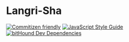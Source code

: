 # Langri-Sha

[![Commitizen friendly][commitizen_badge]][commitizen] [![JavaScript Style Guide][standard_badge]][standard] [![bitHound Dev Dependencies][bithound_dev_dependencies_badge]][bithound_dev_dependencies]

[bithound_dev_dependencies]: https://www.bithound.io/github/langri-sha/langri-sha.github.io/master/dependencies/npm
[bithound_dev_dependencies_badge]: https://www.bithound.io/github/langri-sha/langri-sha.github.io/badges/devDependencies.svg
[commitizen]: http://commitizen.github.io/cz-cli/
[commitizen_badge]: https://img.shields.io/badge/commitizen-friendly-brightgreen.svg
[standard]: http://standardjs.com/
[standard_badge]: https://img.shields.io/badge/code_style-standard-brightgreen.svg
